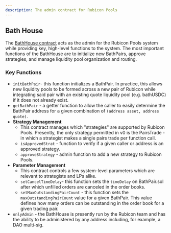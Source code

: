 ```yaml
---
description: The admin contract for Rubicon Pools
---
```


## Bath House

The [BathHouse contract](https://github.com/RubiconDeFi/rubicon\_protocol/blob/master/contracts/rubiconPools/BathHouse.sol) acts as the admin for the Rubicon Pools system while providing key, high-level functions to the system. The most important functions of the BathHouse are to initialize new BathPairs, approve strategies, and manage liquidity pool organization and routing.

### Key Functions

* `initBathPair`- this function initializes a BathPair. In practice, this allows new liquidity pools to be formed across a new pair of Rubicon while integrating said pair with an existing quote liquidity pool (e.g. bathUSDC) if it does not already exist.&#x20;
* `getBathPair` - a getter function to allow the caller to easily determine the BathPair address for a given combination of `(address asset, address quote)`.
* **Strategy Management**
  * This contract manages which "strategies" are supported by Rubicon Pools. Presently, the only strategy permitted in v0 is the PairsTrade - in which a strategist makes a single pairs trade per function call.
  * `isApprovedStrat` - function to verify if a given caller or address is an approved strategy.
  * `approveStrategy` - admin function to add a new strategy to Rubicon Pools.
* **Parameter Management**
  * This contract controls a few system-level parameters which are relevant to strategists and LPs alike.
  * `setCancelTimeDelay`- this function sets the `timeDelay` on BathPair.sol after which unfilled orders are canceled in the order books.
  * `setMaxOutstandingPairCount` - this function sets the `maxOutstandingPairCount` value for a given BathPair. This value defines how many orders can be outstanding in the order book for a given trading pair.
* `onlyAdmin` - the BathHouse is presently run by the Rubicon team and has the ability to be administered by any address including, for example, a DAO multi-sig.&#x20;
